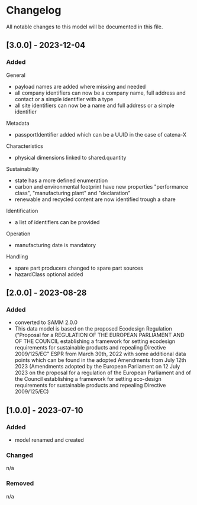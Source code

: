 # Changelog
All notable changes to this model will be documented in this file.

## [3.0.0] - 2023-12-04
### Added
General
- payload names are added where missing and needed
- all company identifiers can now be a company name, full address and contact or a simple identifier with a type
- all site identifiers can now be a name and full address or a simple identifier

Metadata
- passportIdentifier added which can be a UUID in the case of catena-X

Characteristics
- physical dimensions linked to shared.quantity

Sustainability
- state has a more defined enumeration
- carbon and environmental footprint have new properties "performance class", "manufacturing plant" and "declaration"
- renewable and recycled content are now identified trough a share

Identification
- a list of identifiers can be provided

Operation
- manufacturing date is mandatory

Handling
- spare part producers changed to spare part sources
- hazardClass optional added


## [2.0.0] - 2023-08-28
### Added
- converted to SAMM 2.0.0
- This data model is based on the proposed Ecodesign Regulation ("Proposal for a REGULATION OF THE EUROPEAN PARLIAMENT AND OF THE COUNCIL establishing a framework for setting ecodesign requirements for sustainable products and repealing Directive 2009/125/EC" ESPR from March 30th, 2022 with some additional data points which can be found in the adopted Amendments from July 12th 2023 (Amendments adopted by the European Parliament on 12 July 2023 on the proposal for a regulation of the European Parliament and of the Council establishing a framework for setting eco-design requirements for sustainable products and repealing Directive 2009/125/EC)


## [1.0.0] - 2023-07-10
### Added
- model renamed and created

### Changed
n/a

### Removed
n/a



